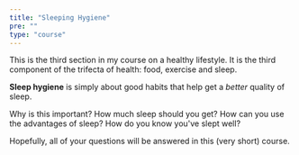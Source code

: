 ```yaml
---
title: "Sleeping Hygiene"
pre: ""
type: "course"
---
```


This is the third section in my course on a healthy lifestyle. It is the third component of the trifecta of health: food, exercise and sleep.

**Sleep hygiene** is simply about good habits that help get a _better_ quality of sleep.

Why is this important? How much sleep should you get? How can you use the advantages of sleep? How do you know you've slept well?

Hopefully, all of your questions will be answered in this (very short) course.